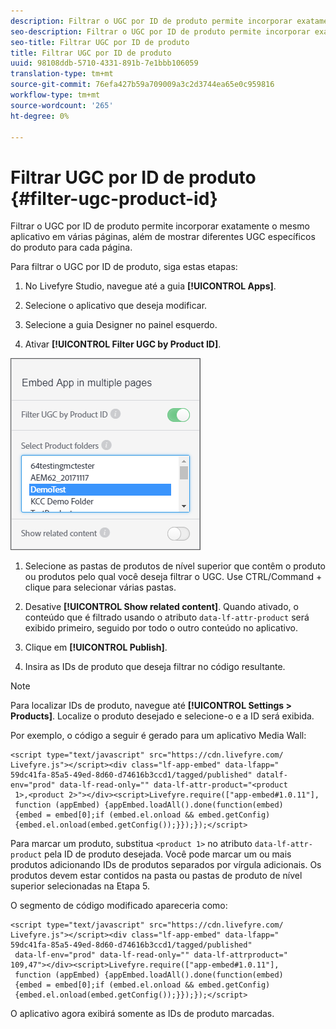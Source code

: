 ```yaml
---
description: Filtrar o UGC por ID de produto permite incorporar exatamente o mesmo aplicativo em várias páginas, além de mostrar diferentes UGC específicos do produto para cada página.
seo-description: Filtrar o UGC por ID de produto permite incorporar exatamente o mesmo aplicativo em várias páginas, além de mostrar diferentes UGC específicos do produto para cada página.
seo-title: Filtrar UGC por ID de produto
title: Filtrar UGC por ID de produto
uuid: 98108ddb-5710-4331-891b-7e1bbb106059
translation-type: tm+mt
source-git-commit: 76efa427b59a709009a3c2d3744ea65e0c959816
workflow-type: tm+mt
source-wordcount: '265'
ht-degree: 0%

---
```



# Filtrar UGC por ID de produto {#filter-ugc-product-id}

Filtrar o UGC por ID de produto permite incorporar exatamente o mesmo aplicativo em várias páginas, além de mostrar diferentes UGC específicos do produto para cada página.

Para filtrar o UGC por ID de produto, siga estas etapas:

1. No Livefyre Studio, navegue até a guia **[!UICONTROL Apps]**.

1. Selecione o aplicativo que deseja modificar.

1. Selecione a guia Designer no painel esquerdo.

1. Ativar **[!UICONTROL Filter UGC by Product ID]**.

![](assets/filter-ugc-product-id.png)

1. Selecione as pastas de produtos de nível superior que contêm o produto ou produtos pelo qual você deseja filtrar o UGC.
Use CTRL/Command + clique para selecionar várias pastas.

1. Desative **[!UICONTROL Show related content]**.
Quando ativado, o conteúdo que é filtrado usando o atributo `data-lf-attr-product` será exibido primeiro, seguido por todo o outro conteúdo no aplicativo.

1. Clique em **[!UICONTROL Publish]**.

1. Insira as IDs de produto que deseja filtrar no código resultante.

>[!NOTE]
>
>Para localizar IDs de produto, navegue até **[!UICONTROL Settings > Products]**. Localize o produto desejado e selecione-o e a ID será exibida.

Por exemplo, o código a seguir é gerado para um aplicativo Media Wall:

```
<script type="text/javascript" src="https://cdn.livefyre.com/
Livefyre.js"></script><div class="lf-app-embed" data-lfapp="
59dc41fa-85a5-49ed-8d60-d74616b3ccd1/tagged/published" datalf-
env="prod" data-lf-read-only="" data-lf-attr-product="<product
 1>,<product 2>"></div><script>Livefyre.require(["app-embed#1.0.11"],
 function (appEmbed) {appEmbed.loadAll().done(function(embed)
 {embed = embed[0];if (embed.el.onload && embed.getConfig)
 {embed.el.onload(embed.getConfig());}});});</script>
```

Para marcar um produto, substitua `<product 1>` no atributo `data-lf-attr-product` pela ID de produto desejada. Você pode marcar um ou mais produtos adicionando IDs de produtos separados por vírgula adicionais. Os produtos devem estar contidos na pasta ou pastas de produto de nível superior selecionadas na Etapa 5.

O segmento de código modificado apareceria como:

```
<script type="text/javascript" src="https://cdn.livefyre.com/
Livefyre.js"></script><div class="lf-app-embed" data-lfapp="
59dc41fa-85a5-49ed-8d60-d74616b3ccd1/tagged/published"
 data-lf-env="prod" data-lf-read-only="" data-lf-attrproduct="
109,47"></div><script>Livefyre.require(["app-embed#1.0.11"],
 function (appEmbed) {appEmbed.loadAll().done(function(embed)
 {embed = embed[0];if (embed.el.onload && embed.getConfig)
 {embed.el.onload(embed.getConfig());}});});</script>
```

O aplicativo agora exibirá somente as IDs de produto marcadas.
